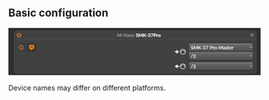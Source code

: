 ## Basic configuration
![image caption](img/example_linux_setup.png)

Device names may differ on different platforms.